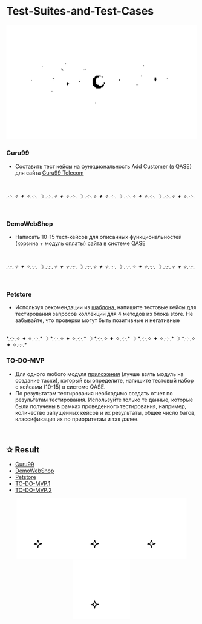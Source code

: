 # Test-Suites-and-Test-Cases

<div align="center">
<img src="https://github.com/Guppi17/Guppi17/blob/main/yes-hi.gif" width='600'/>
</div>

### Guru99
- Составить тест кейсы на функциональность Add Customer (в QASE) для сайта [Guru99 Telecom](https://demo.guru99.com/telecom/index.html)

<br/>

*.·:·.✧ ✦ ✧.·:·.* ☽ *.·:·.✧ ✦ ✧.·:·.* ☽ *.·:·.✧ ✦ ✧.·:·.* ☽ *.·:·.✧ ✦ ✧.·:·.* ☽ *.·:·.✧ ✦ ✧.·:·.*  
  
<br/>


### DemoWebShop  
- Написать 10-15 тест-кейсов для описанных функциональностей (корзина + модуль оплаты) [сайта](http://demowebshop.tricentis.com) в системе QASE

<br/>

*.·:·.✧ ✦ ✧.·:·.* ☽ *.·:·.✧ ✦ ✧.·:·.* ☽ *.·:·.✧ ✦ ✧.·:·.* ☽ *.·:·.✧ ✦ ✧.·:·.* ☽ *.·:·.✧ ✦ ✧.·:·.*  
  
<br/>


### Petstore

- Используя рекомендации из [шаблона](https://docs.google.com/spreadsheets/d/1fLgmhpmvJP06d4xzslEnWEgmeTKWH7uTBT_a1Rzph1Q/edit#gid=1464397683), напишите тестовые кейсы для тестирования запросов коллекции для 4 методов из блока store. Не забывайте, что проверки могут быть позитивные и негативные

<br/>  
*.·:·.✧ ✦ ✧.·:·.* ☽ *.·:·.✧ ✦ ✧.·:·.* ☽ *.·:·.✧ ✦ ✧.·:·.* ☽ *.·:·.✧ ✦ ✧.·:·.* ☽ *.·:·.✧ ✦ ✧.·:·.*  
  
<br/>


### TO-DO-MVP 
- Для одного любого модуля [приложения](https://drive.google.com/file/d/1IkqWnm6z293ETG0MdveKTjrsrWd7WQHz/view?usp=sharing) (лучше взять модуль на создание таски), который вы определите, напишите тестовый набор с кейсами (10-15) в системе QASE.
- По результатам тестирования необходимо создать отчет по результатам тестирования. Используйте только те данные, которые были получены в рамках проведенного тестирования, например, количество запущенных кейсов и их результаты, общее число багов, классификация их по приоритетам и так далее.  
  

<br/>  


## ✰ Result  

- [Guru99](https://github.com/Guppi17/Bash/blob/main/Homework-1.1.txt)  
- [DemoWebShop](https://github.com/Guppi17/Bash/blob/main/Homework-1.2.txt)
- [Petstore](https://docs.google.com/spreadsheets/d/1pH5I6NPEL-kKj4ukEYcGXAkMRgZ4Ho0tlZ0Qq5fTCl0/edit?usp=sharing)
- [TO-DO-MVP.1](https://github.com/Guppi17/Bash/blob/main/Homework-1.2.txt)
- [TO-DO-MVP.2](https://github.com/Guppi17/Bash/blob/main/Homework-1.2.txt)

<div align="center">
<img src="https://github.com/Guppi17/Guppi17/blob/main/df8e36f90e6a20167f071ed1b6c10e50.gif" width='150'/><img src="https://github.com/Guppi17/Guppi17/blob/main/df8e36f90e6a20167f071ed1b6c10e50.gif" width='150'/><img src="https://github.com/Guppi17/Guppi17/blob/main/df8e36f90e6a20167f071ed1b6c10e50.gif" width='150'/><img src="https://github.com/Guppi17/Guppi17/blob/main/df8e36f90e6a20167f071ed1b6c10e50.gif" width='150'/>
</div>
